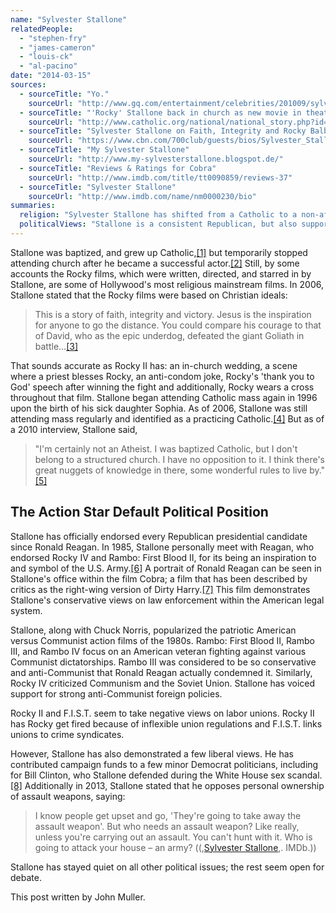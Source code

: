 ```yaml
---
name: "Sylvester Stallone"
relatedPeople:
  - "stephen-fry"
  - "james-cameron"
  - "louis-ck"
  - "al-pacino"
date: "2014-03-15"
sources:
  - sourceTitle: "Yo."
    sourceUrl: "http://www.gq.com/entertainment/celebrities/201009/sylvester-stallone-yo-michael-hainey-cop-land-rocky-rambo?currentPage=4"
  - sourceTitle: "'Rocky' Stallone back in church as new movie in theaters"
    sourceUrl: "http://www.catholic.org/national/national_story.php?id=22474"
  - sourceTitle: "Sylvester Stallone on Faith, Integrity and Rocky Balboa"
    sourceUrl: "https://www.cbn.com/700club/guests/bios/Sylvester_Stallone121906.aspx"
  - sourceTitle: "My Sylvester Stallone"
    sourceUrl: "http://www.my-sylvesterstallone.blogspot.de/"
  - sourceTitle: "Reviews & Ratings for Cobra"
    sourceUrl: "http://www.imdb.com/title/tt0090859/reviews-37"
  - sourceTitle: "Sylvester Stallone"
    sourceUrl: "http://www.imdb.com/name/nm0000230/bio"
summaries:
  religion: "Sylvester Stallone has shifted from a Catholic to a non-affiliated Christian."
  politicalViews: "Stallone is a consistent Republican, but also supports aspects of the Liberal platform."
---
```


Stallone was baptized, and grew up Catholic,<a class="source-citation" href="#http%3A%2F%2Fwww.gq.com%2Fentertainment%2Fcelebrities%2F201009%2Fsylvester-stallone-yo-michael-hainey-cop-land-rocky-rambo%3FcurrentPage%3D4" title="Yo.">[1]</a> but temporarily stopped attending church after he became a successful actor.<a class="source-citation" href="#http%3A%2F%2Fwww.catholic.org%2Fnational%2Fnational_story.php%3Fid%3D22474" title="&apos;Rocky&apos; Stallone back in church as new movie in theaters">[2]</a> Still, by some accounts the Rocky films, which were written, directed, and starred in by Stallone, are some of Hollywood's most religious mainstream films. In 2006, Stallone stated that the Rocky films were based on Christian ideals:

>This is a story of faith, integrity and victory. Jesus is the inspiration for anyone to go the distance. You could compare his courage to that of David, who as the epic underdog, defeated the giant Goliath in battle…<a class="source-citation" href="#https%3A%2F%2Fwww.cbn.com%2F700club%2Fguests%2Fbios%2FSylvester_Stallone121906.aspx" title="Sylvester Stallone on Faith, Integrity and Rocky Balboa">[3]</a>

That sounds accurate as Rocky II has: an in-church wedding, a scene where a priest blesses Rocky, an anti-condom joke, Rocky's 'thank you to God' speech after winning the fight and additionally, Rocky wears a cross throughout that film.
Stallone began attending Catholic mass again in 1996 upon the birth of his sick daughter Sophia. As of 2006, Stallone was still attending mass regularly and identified as a practicing Catholic.<a class="source-citation" href="#http%3A%2F%2Fwww.catholic.org%2Fnational%2Fnational_story.php%3Fid%3D22474" title="&apos;Rocky&apos; Stallone back in church as new movie in theaters">[4]</a> But as of a 2010 interview, Stallone said,

>"I'm certainly not an Atheist. I was baptized Catholic, but I don't belong to a structured church. I have no opposition to it. I think there's great nuggets of knowledge in there, some wonderful rules to live by."<a class="source-citation" href="#http%3A%2F%2Fwww.gq.com%2Fentertainment%2Fcelebrities%2F201009%2Fsylvester-stallone-yo-michael-hainey-cop-land-rocky-rambo%3FcurrentPage%3D4" title="Yo.">[5]</a>

## 

## The Action Star Default Political Position

Stallone has officially endorsed every Republican presidential candidate since Ronald Reagan. In 1985, Stallone personally meet with Reagan, who endorsed Rocky IV and Rambo: First Blood II, for its being an inspiration to and symbol of the U.S. Army.<a class="source-citation" href="#http%3A%2F%2Fwww.my-sylvesterstallone.blogspot.de%2F" title="My Sylvester Stallone">[6]</a> A portrait of Ronald Reagan can be seen in Stallone's office within the film Cobra; a film that has been described by critics as the right-wing version of Dirty Harry.<a class="source-citation" href="#http%3A%2F%2Fwww.imdb.com%2Ftitle%2Ftt0090859%2Freviews-37" title="Reviews &amp; Ratings for Cobra">[7]</a> This film demonstrates Stallone's conservative views on law enforcement within the American legal system.

Stallone, along with Chuck Norris, popularized the patriotic American versus Communist action films of the 1980s. Rambo: First Blood II, Rambo III, and Rambo IV focus on an American veteran fighting against various Communist dictatorships. Rambo III was considered to be so conservative and anti-Communist that Ronald Reagan actually condemned it. Similarly, Rocky IV criticized Communism and the Soviet Union. Stallone has voiced support for strong anti-Communist foreign policies.

Rocky II and F.I.S.T. seem to take negative views on labor unions. Rocky II has Rocky get fired because of inflexible union regulations and F.I.S.T. links unions to crime syndicates.

However, Stallone has also demonstrated a few liberal views. He has contributed campaign funds to a few minor Democrat politicians, including for Bill Clinton, who Stallone defended during the White House sex scandal.<a class="source-citation" href="#http%3A%2F%2Fwww.imdb.com%2Fname%2Fnm0000230%2Fbio" title="Sylvester Stallone">[8]</a> Additionally in 2013, Stallone stated that he opposes personal ownership of assault weapons, saying:

>I know people get upset and go, 'They're going to take away the assault weapon'. But who needs an assault weapon? Like really, unless you're carrying out an assault. You can't hunt with it. Who is going to attack your house – an army? ((,[Sylvester Stallone](http://www.imdb.com/name/nm0000230/bio),. IMDb.))

Stallone has stayed quiet on all other political issues; the rest seem open for debate.

This post written by John Muller.